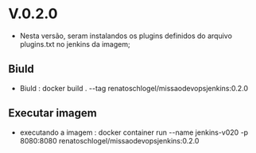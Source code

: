 # V.0.2.0

* Nesta versão, seram instalandos os plugins definidos do arquivo plugins.txt no jenkins da imagem; 

## Biuld
* Biuld                 : docker build . --tag renatoschlogel/missaodevopsjenkins:0.2.0

## Executar imagem
* executando a imagem
   : docker container run --name jenkins-v020 -p 8080:8080 renatoschlogel/missaodevopsjenkins:0.2.0